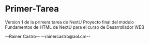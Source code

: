 # Primer-Tarea
Version 1 de la primera tarea de NextU
Proyecto final del módulo Fundamentos de HTML de NextU para el curso de Desarrollador WEB

--Rainer Castro--
--rainercastro@aol.cm--
